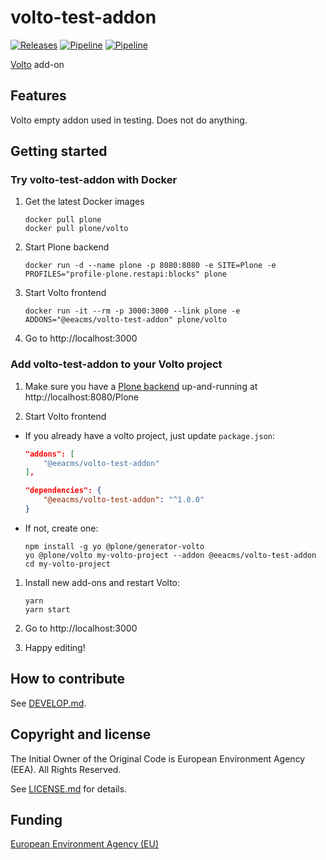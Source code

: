 # volto-test-addon
[![Releases](https://img.shields.io/github/v/release/eea/volto-test-addon)](https://github.com/eea/volto-test-addon/releases)
[![Pipeline](https://ci.eionet.europa.eu/buildStatus/icon?job=volto-addons%2Fvolto-test-addon%2Fmaster&subject=master)](https://ci.eionet.europa.eu/view/Github/job/volto-addons/job/volto-test-addon/job/master/display/redirect)
[![Pipeline](https://ci.eionet.europa.eu/buildStatus/icon?job=volto-addons%2Fvolto-test-addon%2Fdevelop&subject=develop)](https://ci.eionet.europa.eu/view/Github/job/volto-addons/job/volto-test-addon/job/develop/display/redirect)

[Volto](https://github.com/plone/volto) add-on

## Features

Volto empty addon used in testing. Does not do anything.

## Getting started

### Try volto-test-addon with Docker

1. Get the latest Docker images

   ```
   docker pull plone
   docker pull plone/volto
   ```

1. Start Plone backend
   ```
   docker run -d --name plone -p 8080:8080 -e SITE=Plone -e PROFILES="profile-plone.restapi:blocks" plone
   ```

1. Start Volto frontend

   ```
   docker run -it --rm -p 3000:3000 --link plone -e ADDONS="@eeacms/volto-test-addon" plone/volto
   ```

1. Go to http://localhost:3000

### Add volto-test-addon to your Volto project

1. Make sure you have a [Plone backend](https://plone.org/download) up-and-running at http://localhost:8080/Plone

1. Start Volto frontend

* If you already have a volto project, just update `package.json`:

   ```JSON
   "addons": [
       "@eeacms/volto-test-addon"
   ],

   "dependencies": {
       "@eeacms/volto-test-addon": "^1.0.0"
   }
   ```

* If not, create one:

   ```
   npm install -g yo @plone/generator-volto
   yo @plone/volto my-volto-project --addon @eeacms/volto-test-addon
   cd my-volto-project
   ```

1. Install new add-ons and restart Volto:

   ```
   yarn
   yarn start
   ```

1. Go to http://localhost:3000

1. Happy editing!

## How to contribute

See [DEVELOP.md](https://github.com/eea/volto-test-addon/blob/master/DEVELOP.md).

## Copyright and license

The Initial Owner of the Original Code is European Environment Agency (EEA).
All Rights Reserved.

See [LICENSE.md](https://github.com/eea/volto-test-addon/blob/master/LICENSE.md) for details.

## Funding

[European Environment Agency (EU)](http://eea.europa.eu)
